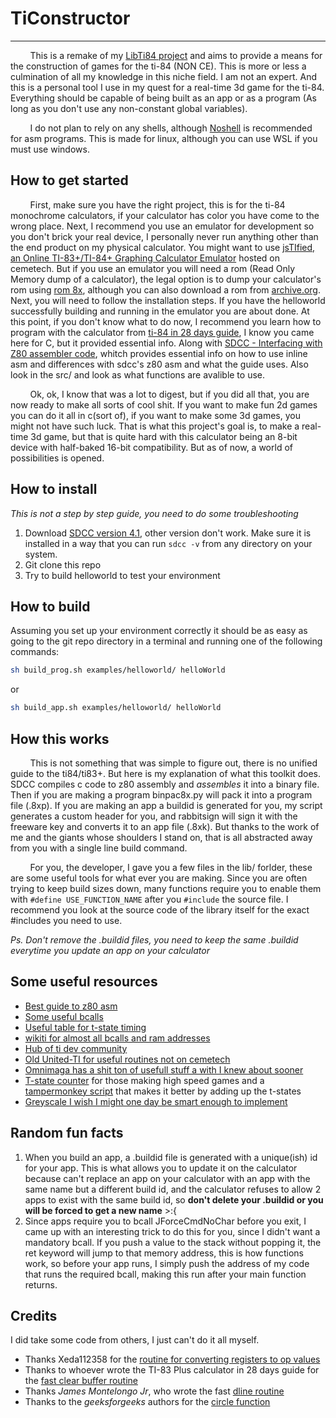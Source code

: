 # TiConstructor
---------

&nbsp;&nbsp;&nbsp;&nbsp;&nbsp;&nbsp;&nbsp;&nbsp;This is a remake of my [LibTi84 project](https://github.com/HeronErin/LibTi84) and aims to provide a means for the construction of games for the ti-84 (NON CE). This is more or less a culmination of all my knowledge in this niche field. I am not an expert. And this is a personal tool I use in my quest for a real-time 3d game for the ti-84. Everything should be capable of being built as an app or as a program (As long as you don't use any non-constant global variables).


&nbsp;&nbsp;&nbsp;&nbsp;&nbsp;&nbsp;&nbsp;&nbsp;I do not plan to rely on any shells, although [Noshell](https://www.ticalc.org/pub/83plus/flash/shells/) is recommended for asm programs. This is made for linux, although you can use WSL if you must use windows.


## How to get started
&nbsp;&nbsp;&nbsp;&nbsp;&nbsp;&nbsp;&nbsp;&nbsp;First, make sure you have the right project, this is for the ti-84 monochrome calculators, if your calculator has color you have come to the wrong place. Next, I recommend you use an emulator for development so you don't brick your real device, I personally never run anything other than the end product on my physical calculator. You might want to use [jsTIfied, an Online TI-83+/TI-84+ Graphing Calculator Emulator](https://www.cemetech.net/projects/jstified/) hosted on cemetech. But if you use an emulator you will need a rom (Read Only Memory dump of a calculator), the legal option is to dump your calculator's rom using [rom 8x](https://www.cemetech.net/forum/viewtopic.php?t=9676&start=0), although you can also download a rom from [archive.org](https://archive.org/details/84-pbe-v-255). Next, you will need to follow the installation steps. If you have the helloworld successfully building and running in the emulator you are about done. At this point, if you don't know what to do now, I recommend you learn how to program with the calculator from [ti-84 in 28 days guide](https://taricorp.gitlab.io/83pa28d/index.html), I know you came here for C, but it provided essential info. Along with [SDCC - Interfacing with Z80 assembler code](https://gist.github.com/Konamiman/af5645b9998c802753023cf1be8a2970), whitch provides essential info on how to use inline asm and differences with sdcc's z80 asm and what the guide uses. Also look in the src/ and look as what functions are avalible to use. 

&nbsp;&nbsp;&nbsp;&nbsp;&nbsp;&nbsp;&nbsp;&nbsp;Ok, ok, I know that was a lot to digest, but if you did all that, you are now ready to make all sorts of cool shit. If you want to make fun 2d games you can do it all in c(sort of), if you want to make some 3d games, you might not have such luck. That is what this project's goal is, to make a real-time 3d game, but that is quite hard with this calculator being an 8-bit device with half-baked 16-bit compatibility. But as of now, a world of possibilities is opened.


## How to install
_This is not a step by step guide, you need to do some troubleshooting_


1. Download [SDCC version 4.1](https://sourceforge.net/projects/sdcc/files/sdcc-linux-amd64/4.1.0/sdcc-4.1.0-amd64-unknown-linux2.5.tar.bz2/download?use_mirror=master&download=&failedmirror=cfhcable.dl.sourceforge.net), other version don't work. Make sure it is installed in a way that you can run `sdcc -v` from any directory on your system.
2. Git clone this repo
3. Try to build helloworld to test your environment

## How to build
Assuming you set up your environment correctly it should be as easy as going to the git repo directory in a terminal and running one of the following commands:

```bash
sh build_prog.sh examples/helloworld/ helloWorld
```
or

```bash
sh build_app.sh examples/helloworld/ helloWorld
```


## How this works
&nbsp;&nbsp;&nbsp;&nbsp;&nbsp;&nbsp;&nbsp;&nbsp;This is not something that was simple to figure out, there is no unified guide to the ti84/ti83+. But here is my explanation of what this toolkit does. SDCC compiles c code to z80 assembly and _assembles_ it into a binary file. Then if you are making a program binpac8x.py will pack it into a program file (.8xp). If you are making an app a buildid is generated for you, my script generates a custom header for you, and rabbitsign will sign it with the freeware key and converts it to an app file (.8xk). But thanks to the work of me and the giants whose shoulders I stand on, that is all abstracted away from you with a single line build command. 

&nbsp;&nbsp;&nbsp;&nbsp;&nbsp;&nbsp;&nbsp;&nbsp;For you, the developer, I gave you a few files in the lib/ forlder, these are some useful tools for what ever you are making. Since you are often trying to keep build sizes down, many functions require you to enable them with `#define USE_FUNCTION_NAME` after you `#include` the source file. I recommend you look at the source code of the library itself for the exact #includes you need to use. 




*Ps. Don't remove the .buildid files, you need to keep the same .buildid everytime you update an app on your calculator*

## Some useful resources

* [Best guide to z80 asm](https://taricorp.gitlab.io/83pa28d/index.html)
* [Some useful bcalls](http://jgmalcolm.com/z80/intermediate/romc)
* [Useful table for t-state timing](https://clrhome.org/table/)
* [wikiti for almost all bcalls and ram addresses](https://wikiti.brandonw.net/index.php?title=Calculator_Documentation)
* [Hub of ti dev community](https://www.cemetech.net/tools/ti84p)
* [Old United-TI for useful routines not on cemetech](https://www.cemetech.net/projects/uti/)
* [Omnimaga has a shit ton of usefull stuff a with I knew about sooner](https://www.omnimaga.org/asm-language/)
* [T-state counter](https://www.overtakenbyevents.com/tstates/) for those making high speed games and a [tampermonkey script](https://pastebin.com/u0hVtBwk) that makes it better by adding up the t-states
* [Greyscale I wish I might one day be smart enough to implement](https://www.omnimaga.org/asm-language/perfect-grayscale-tutorial/)


## Random fun facts

1. When you build an app, a .buildid file is generated with a unique(ish) id for your app. This is what allows you to update it on the calculator because can't replace an app on your calculator with an app with the same name but a different build id, and the calculator refuses to allow 2 apps to exist with the same build id, so **don't delete your .buildid or you will be forced to get a new name** >:{
2. Since apps require you to bcall JForceCmdNoChar before you exit, I came up with an interesting trick to do this for you, since I didn't want a mandatory bcall. If you push a value to the stack without popping it, the ret keyword will jump to that memory address, this is how functions work, so before your app runs, I simply push the address of my code that runs the required bcall, making this run after your main function returns. 



## Credits

I did take some code from others, I just can't do it all myself. 

* Thanks Xeda112358 for the [routine for converting registers to op values](https://www.cemetech.net/forum/viewtopic.php?t=1449&postdays=0&postorder=asc&start=126)
* Thanks to whoever wrote the TI-83 Plus calculator in 28 days guide for the [fast clear buffer routine](https://taricorp.gitlab.io/83pa28d/lesson/day10.html#cb11)
* Thanks _James Montelongo Jr_, who wrote the fast [dline routine](https://www.ticalc.org/pub/83plus/asm/source/routines/dline.zip)
* Thanks to the _geeksforgeeks_ authors for the [circle function](https://www.geeksforgeeks.org/bresenhams-circle-drawing-algorithm/)